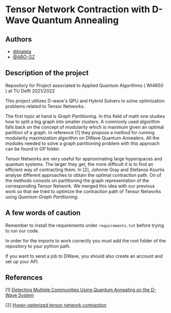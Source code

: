 # Tensor Network Contraction with D-Wave Quantum Annealing

## Authors
- [@hjaleta](https://www.github.com/hjaleta)
- [@ARO-GZ](https://github.com/ARO-GZ)

## Description of the project
Repository for Project associated to Applied Quantum Algorithms ( WI4650 ) at TU Delft 2021/2022

This project utilizes D-wave's QPU and Hybrid Solvers to solve optimization problems related to Tensor Networks.

 The first topic at hand is *Graph Partitioning*. In this field of math one studies how to split a big graph into smaller clusters. A commonly used algorithm falls back on the concept of modularity which is maximum given an optimal partition of a graph. In reference [1] they propose a method for running modularity maximization algorithm on DWave Quantum Annealers. All the modules needed to solve a graph partitioning problem with this approach can be found in GP folder. 

 Tensor Networks are very useful for approximating large hyperspaces and quantum systems. The larger they get, the more difficult it is to find an efficient way of contracting them. In [2], Johnnie Gray and Stefanos Kourtis analyse different approaches to obtain the optimal contraction path. On of the methods consists on partitioning the graph representation of the corresponding Tensor Network. We merged this idea with our previous work so that we tried to optimize the contraction path of Tensor Networks using *Quantum Graph Partitioning*.

## A few words of caution 
Remember to install the requirements under `requirements.txt` before trying to run our code. 

In order for the imports to work correctly you must add the root folder of the repository to your python path.

If you want to send a job to DWave, you should also create an account and set up your API.


## References
[1] [Detecting Multiple Communities Using Quantum Annealing on the D-Wave System](https://arxiv.org/abs/1901.09756)

[2] [Hyper-optimized tensor network contraction](https://arxiv.org/abs/2002.01935)



